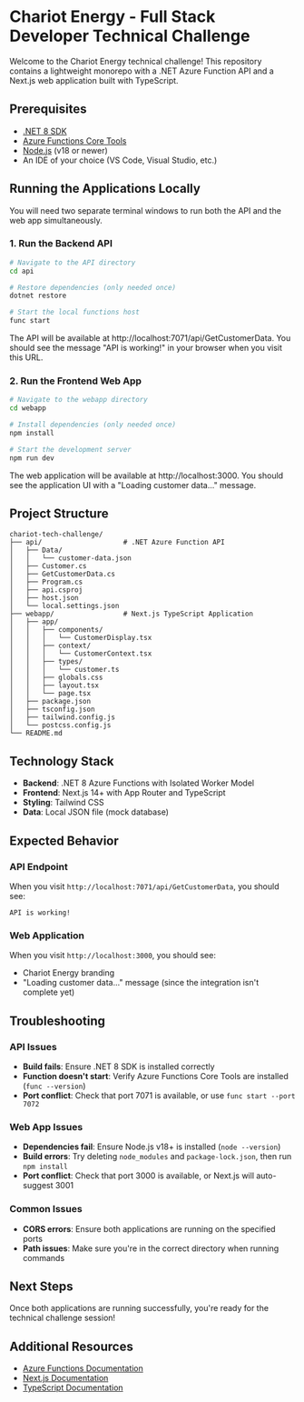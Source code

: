# Chariot Energy - Full Stack Developer Technical Challenge

Welcome to the Chariot Energy technical challenge! This repository contains a lightweight monorepo with a .NET Azure Function API and a Next.js web application built with TypeScript.

## Prerequisites

- [.NET 8 SDK](https://dotnet.microsoft.com/en-us/download/dotnet/8.0)
- [Azure Functions Core Tools](https://learn.microsoft.com/en-us/azure/azure-functions/functions-run-local)
- [Node.js](https://nodejs.org/) (v18 or newer)
- An IDE of your choice (VS Code, Visual Studio, etc.)

## Running the Applications Locally

You will need two separate terminal windows to run both the API and the web app simultaneously.

### 1. Run the Backend API

```bash
# Navigate to the API directory
cd api

# Restore dependencies (only needed once)
dotnet restore

# Start the local functions host
func start
```

The API will be available at http://localhost:7071/api/GetCustomerData. You should see the message "API is working!" in your browser when you visit this URL.

### 2. Run the Frontend Web App

```bash
# Navigate to the webapp directory
cd webapp

# Install dependencies (only needed once)
npm install

# Start the development server
npm run dev
```

The web application will be available at http://localhost:3000. You should see the application UI with a "Loading customer data..." message.

## Project Structure

```
chariot-tech-challenge/
├── api/                    # .NET Azure Function API
│   ├── Data/
│   │   └── customer-data.json
│   ├── Customer.cs
│   ├── GetCustomerData.cs
│   ├── Program.cs
│   ├── api.csproj
│   ├── host.json
│   └── local.settings.json
├── webapp/                 # Next.js TypeScript Application
│   ├── app/
│   │   ├── components/
│   │   │   └── CustomerDisplay.tsx
│   │   ├── context/
│   │   │   └── CustomerContext.tsx
│   │   ├── types/
│   │   │   └── customer.ts
│   │   ├── globals.css
│   │   ├── layout.tsx
│   │   └── page.tsx
│   ├── package.json
│   ├── tsconfig.json
│   ├── tailwind.config.js
│   └── postcss.config.js
└── README.md
```

## Technology Stack

- **Backend**: .NET 8 Azure Functions with Isolated Worker Model
- **Frontend**: Next.js 14+ with App Router and TypeScript
- **Styling**: Tailwind CSS
- **Data**: Local JSON file (mock database)

## Expected Behavior

### API Endpoint
When you visit `http://localhost:7071/api/GetCustomerData`, you should see:
```
API is working!
```

### Web Application
When you visit `http://localhost:3000`, you should see:
- Chariot Energy branding
- "Loading customer data..." message (since the integration isn't complete yet)

## Troubleshooting

### API Issues
- **Build fails**: Ensure .NET 8 SDK is installed correctly
- **Function doesn't start**: Verify Azure Functions Core Tools are installed (`func --version`)
- **Port conflict**: Check that port 7071 is available, or use `func start --port 7072`

### Web App Issues
- **Dependencies fail**: Ensure Node.js v18+ is installed (`node --version`)
- **Build errors**: Try deleting `node_modules` and `package-lock.json`, then run `npm install`
- **Port conflict**: Check that port 3000 is available, or Next.js will auto-suggest 3001

### Common Issues
- **CORS errors**: Ensure both applications are running on the specified ports
- **Path issues**: Make sure you're in the correct directory when running commands

## Next Steps

Once both applications are running successfully, you're ready for the technical challenge session!

## Additional Resources

- [Azure Functions Documentation](https://docs.microsoft.com/en-us/azure/azure-functions/)
- [Next.js Documentation](https://nextjs.org/docs)
- [TypeScript Documentation](https://www.typescriptlang.org/docs/)